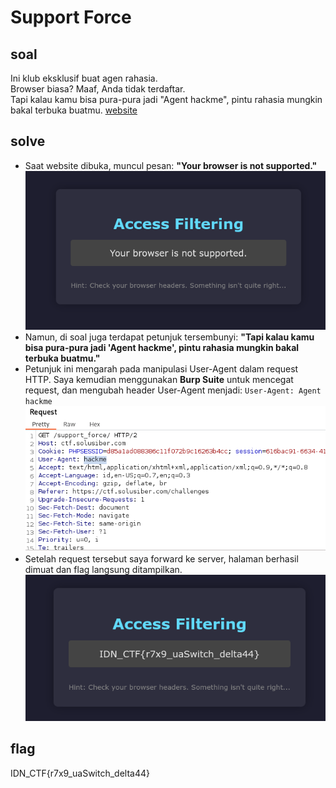 # Support Force
## soal
Ini klub eksklusif buat agen rahasia. \
Browser biasa? Maaf, Anda tidak terdaftar. \
Tapi kalau kamu bisa pura-pura jadi "Agent hackme", pintu rahasia mungkin bakal terbuka buatmu.
[website](https://ctf.solusiber.com/support_force/)

## solve
- Saat website dibuka, muncul pesan: **"Your browser is not supported."**
  ![alt text](<images/Support Force/image.png>)
- Namun, di soal juga terdapat petunjuk tersembunyi: **"Tapi kalau kamu bisa pura-pura jadi 'Agent hackme', pintu rahasia mungkin bakal terbuka buatmu."**
- Petunjuk ini mengarah pada manipulasi User-Agent dalam request HTTP. Saya kemudian menggunakan **Burp Suite** untuk mencegat request, dan mengubah header User-Agent menjadi: ```User-Agent: Agent hackme```
  ![alt text](<images/Support Force/image-1.png>)
- Setelah request tersebut saya forward ke server, halaman berhasil dimuat dan flag langsung ditampilkan.
  ![alt text](<images/Support Force/image-2.png>)

## flag
IDN_CTF{r7x9_uaSwitch_delta44}